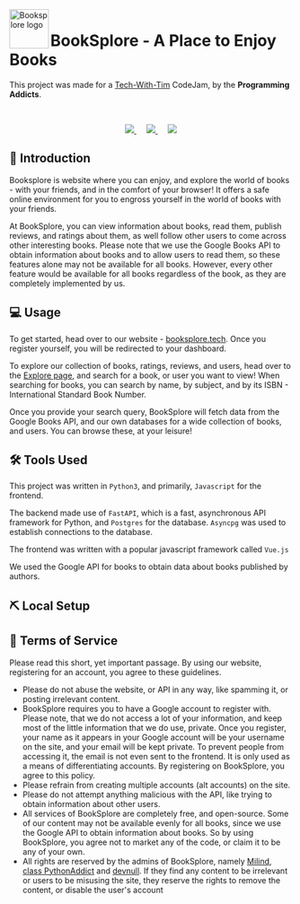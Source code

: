 <img align="left" width=70px height=70px src="https://booksplore.tech/favicon.ico" alt="Booksplore logo">

<h1>BookSplore - A Place to Enjoy Books</h1>

This project was made for a [Tech-With-Tim](https://discord.gg/twt) CodeJam, by the **Programming Addicts**.

<br>

<p align="center">

<a href="https://github.com/milindmadhukar/">
	<img src="https://images.weserv.nl/?url=avatars.githubusercontent.com/u/68477234?v=4&h=100&w=100&fit=cover&mask=circle&maxage=7d">
</a>
 
<a href="https://github.com/classPythonAddike/">
	<img src="https://images.weserv.nl/?url=avatars.githubusercontent.com/u/72556571?v=4&h=100&w=100&fit=cover&mask=circle&maxage=7d">
</a>
 
<a href="https://github.com/devnull03/">
	<img src="https://images.weserv.nl/?url=avatars.githubusercontent.com/u/56480041?v=4&h=100&w=100&fit=cover&mask=circle&maxage=7d">
</a>

</p>

## 🏁 Introduction

Booksplore is website where you can enjoy, and explore the world of books - with your friends, and in the comfort of your browser! It offers a safe online environment for you to engross yourself in the world of books with your friends.

At BookSplore, you can view information about books, read them, publish reviews, and ratings about them, as well follow other users to come across other interesting books. Please note that we use the Google Books API to obtain information about books and to allow users to read them, so these features alone may not be available for all books. However, every other feature would be available for all books regardless of the book, as they are completely implemented by us.

## 💻 Usage

To get started, head over to our website - [booksplore.tech](https://booksplore.tech). Once you register yourself, you will be redirected to your dashboard.

To explore our collection of books, ratings, reviews, and users, head over to the [Explore page](https://booksplore.tech), and search for a book, or user you want to view! When searching for books, you can search by name, by subject, and by its ISBN - International Standard Book Number.

Once you provide your search query, BookSplore will fetch data from the Google Books API, and our own databases for a wide collection of books, and users. You can browse these, at your leisure!

## ️️🛠️ Tools Used

This project was written in `Python3`, and primarily, `Javascript` for the frontend.

The backend made use of `FastAPI`, which is a fast, asynchronous API framework for Python, and `Postgres` for the database. `Asyncpg` was used to establish connections to the database.

The frontend was written with a popular javascript framework called `Vue.js`

We used the Google API for books to obtain data about books published by authors.

## ⛏️  Local Setup

## 📃 Terms of Service

Please read this short, yet important passage. By using our website, registering for an account, you agree to these guidelines.

- Please do not abuse the website, or API in any way, like spamming it, or posting irrelevant content.
- BookSplore requires you to have a Google account to register with. Please note, that we do not access a lot of your information, and keep most of the little information that we do use, private. Once you register, your name as it appears in your Google account will be your username on the site, and your email will be kept private. To prevent people from accessing it, the email is not even sent to the frontend. It is only used as a means of differentiating accounts. By registering on BookSplore, you agree to this policy.
- Please refrain from creating multiple accounts (alt accounts) on the site.
- Please do not attempt anything malicious with the API, like trying to obtain information about other users.
- All services of BookSplore are completely free, and open-source. Some of our content may not be available evenly for all books, since we use the Google API to obtain information about books. So by using BookSplore, you agree not to market any of the code, or claim it to be any of your own.
- All rights are reserved by the admins of BookSplore, namely [Milind](https://github.com/milindmadhukar), [class PythonAddict](https://github.com/classPythonAddike/) and [devnull](https://github.com/devnull03). If they find any content to be irrelevant or users to be misusing the site, they reserve the rights to remove the content, or disable the user's account


